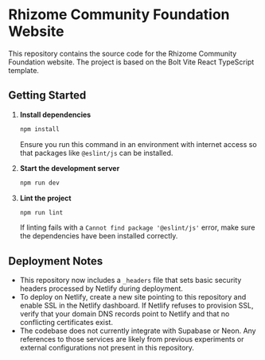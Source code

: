 # Rhizome Community Foundation Website

This repository contains the source code for the Rhizome Community Foundation website. The project is based on the Bolt Vite React TypeScript template.

## Getting Started

1. **Install dependencies**
   ```bash
   npm install
   ```
   Ensure you run this command in an environment with internet access so that packages like `@eslint/js` can be installed.

2. **Start the development server**
   ```bash
   npm run dev
   ```

3. **Lint the project**
   ```bash
   npm run lint
   ```
   If linting fails with a `Cannot find package '@eslint/js'` error, make sure the dependencies have been installed correctly.

## Deployment Notes

- This repository now includes a `_headers` file that sets basic security headers processed by Netlify during deployment.
- To deploy on Netlify, create a new site pointing to this repository and enable SSL in the Netlify dashboard. If Netlify refuses to provision SSL, verify that your domain DNS records point to Netlify and that no conflicting certificates exist.
- The codebase does not currently integrate with Supabase or Neon. Any references to those services are likely from previous experiments or external configurations not present in this repository.

